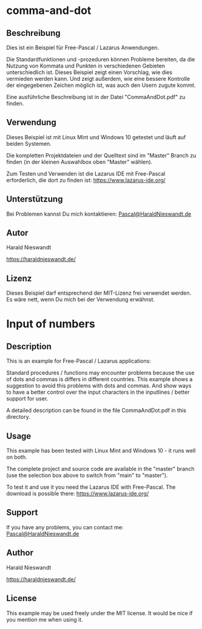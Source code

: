 # comma-and-dot
## Beschreibung

Dies ist ein Beispiel für Free-Pascal / Lazarus Anwendungen.

Die Standardfunktionen und -prozeduren können Probleme bereiten, da die Nutzung von Kommata und Punkten in verschiedenen Gebieten unterschiedlich ist. Dieses Beispiel zeigt einen Vorschlag, wie dies vermieden werden kann. Und zeigt außerdem, wie eine bessere Kontrolle der eingegebenen Zeichen möglich ist, was auch den Usern zugute kommt.

Eine ausführliche Beschreibung ist in der Datei "CommaAndDot.pdf" zu finden.

## Verwendung

Dieses Beispiel ist mit Linux Mint und Windows 10 getestet und läuft auf beiden Systemen.

Die kompletten Projektdateien und der Quelltext sind im "Master" Branch zu finden (in der kleinen Auswahlbox oben "Master" wählen).

Zum Testen und Verwenden ist die Lazarus IDE mit Free-Pascal erforderlich, die dort zu finden ist: https://www.lazarus-ide.org/

## Unterstützung

Bei Problemen kannst Du mich kontaktieren: Pascal@HaraldNieswandt.de

## Autor

Harald Nieswandt

https://haraldnieswandt.de/

## Lizenz

Dieses Beispiel darf entsprechend der MIT-Lizenz frei verwendet werden. Es wäre nett, wenn Du mich bei der Verwendung erwähnst.



# Input of numbers

## Description

This is an example for Free-Pascal / Lazarus applications:

Standard procedures / functions may encounter problems because the use of dots and commas is differs in different countries. This example shows a suggestion to avoid this problems with dots and commas. And show ways to have a better control over the input characters in the inputlines / better support for user.

A detailed description can be found in the file CommaAndDot.pdf in this directory.


## Usage

This example has been tested with Linux Mint and Windows 10 - it runs well on both.

The complete project and source code are available in the "master" branch (use the selection box above to switch from "main" to "master").

To test it and use it you need the Lazarus IDE with Free-Pascal. The download is possible there: https://www.lazarus-ide.org/


## Support

If you have any problems, you can contact me: Pascal@HaraldNieswandt.de


## Author

Harald Nieswandt

https://haraldnieswandt.de/

## License

This example may be used freely under the MIT license. It would be nice if you mention me when using it.



